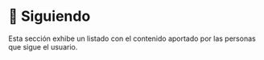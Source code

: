 # 👀 Siguiendo

Esta sección exhibe un listado con el contenido aportado por las personas que sigue el usuario.
